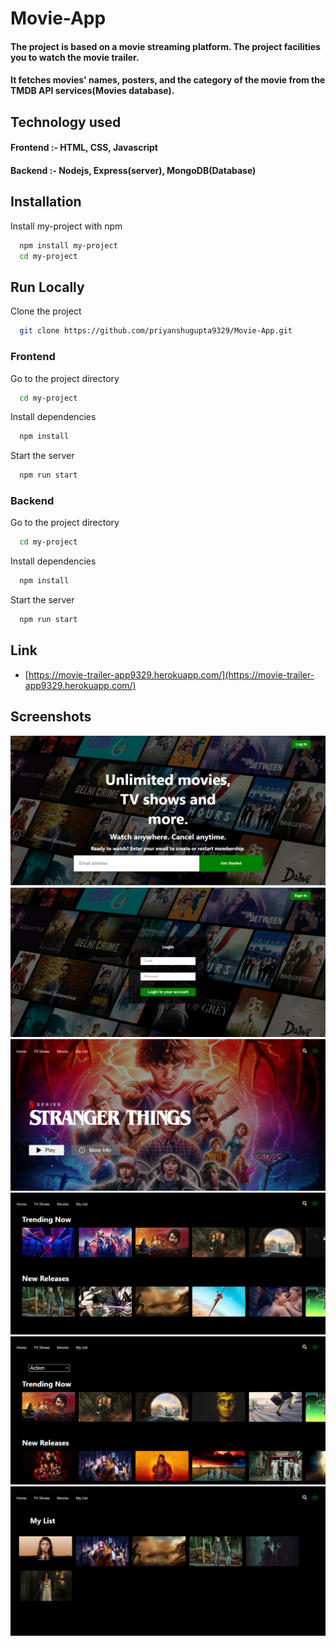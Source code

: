# Movie-App

#### The project is based on a movie streaming platform. The project facilities you to watch the movie trailer. 
#### It fetches movies' names, posters, and the category of the movie from the TMDB API services(Movies database).


## Technology used

#### Frontend :- HTML, CSS, Javascript

#### Backend :- Nodejs, Express(server), MongoDB(Database)

## Installation

Install my-project with npm

```bash
  npm install my-project
  cd my-project
```
    

## Run Locally

Clone the project

```bash
  git clone https://github.com/priyanshugupta9329/Movie-App.git
```

### Frontend

Go to the project directory

```bash
  cd my-project
```

Install dependencies

```bash
  npm install
```

Start the server

```bash
  npm run start
```


### Backend

Go to the project directory

```bash
  cd my-project
```

Install dependencies

```bash
  npm install
```

Start the server

```bash
  npm run start
```


## Link

- [https://movie-trailer-app9329.herokuapp.com/](https://movie-trailer-app9329.herokuapp.com/)

## Screenshots

![](img/img1.PNG)
![](img/img2.PNG)
![](img/img3.PNG)
![](img/img4.PNG)
![](img/img5.PNG)
![](img/img6.PNG)



